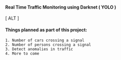#### Real Time Traffic Monitoring using Darknet ( YOLO ) 

[ ALT ]




#### Things planned as part of this project:
    1. Number of cars crossing a signal 
    2. Number of persons crossing a signal 
    3. Detect anomalies in traffic
    4. More to come
